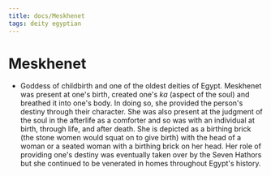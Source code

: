 ```yaml
---
title: docs/Meskhenet
tags: deity egyptian
---
```


# Meskhenet
- Goddess of childbirth and one of the oldest deities of Egypt. Meskhenet was present at one's birth, created one's _ka_ (aspect of the soul) and breathed it into one's body. In doing so, she provided the person's destiny through their character. She was also present at the judgment of the soul in the afterlife as a comforter and so was with an individual at birth, through life, and after death. She is depicted as a birthing brick (the stone women would squat on to give birth) with the head of a woman or a seated woman with a birthing brick on her head. Her role of providing one's destiny was eventually taken over by the Seven Hathors but she continued to be venerated in homes throughout Egypt's history.